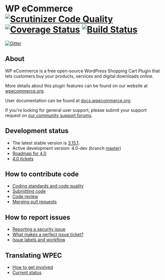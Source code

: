 WP eCommerce [![Scrutinizer Code Quality](https://scrutinizer-ci.com/g/wp-e-commerce/WP-e-Commerce/badges/quality-score.png?s=155ede743c82bcf5116904bf155dcf215da820b0)](https://scrutinizer-ci.com/g/wp-e-commerce/WP-e-Commerce/) [![Coverage Status](https://img.shields.io/coveralls/wp-e-commerce/WP-e-Commerce.svg)](https://coveralls.io/r/wp-e-commerce/WP-e-Commerce) [![Build Status](https://travis-ci.org/wp-e-commerce/WP-e-Commerce.svg?branch=master)](https://travis-ci.org/wp-e-commerce/WP-e-Commerce)
============

[![Gitter](https://badges.gitter.im/Join%20Chat.svg)](https://gitter.im/wp-e-commerce/WP-e-Commerce?utm_source=badge&utm_medium=badge&utm_campaign=pr-badge&utm_content=badge)

About
-----

WP eCommerce is a free open-source WordPress Shopping Cart Plugin that lets customers buy your products, services and digital downloads online.

More details about this plugin features can be found on our website at [wpecommerce.org](http://wpecommerce.org/features/).

User documentation can be found at [docs.wpecommerce.org](http://docs.wpecommerce.org).

If you're looking for general user support, please submit your support request on [our community support forums](https://wordpress.org/support/plugin/wp-e-commerce).

Development status
-------------------------

* The latest stable version is [3.15.1](http://wordpress.org/plugins/wp-e-commerce).
* Active development version: 4.0-dev (branch [master](https://github.com/wp-e-commerce/WP-e-Commerce))
* [Roadmap for 4.0](https://github.com/wp-e-commerce/wp-e-commerce/wiki/Roadmap)
* [4.0 tickets](https://github.com/wp-e-commerce/WP-e-Commerce/milestones/4.0)

How to contribute code
-----------------------------
* [Coding standards and code quality](https://github.com/wp-e-commerce/wp-e-commerce/wiki/Coding-Standards-and-Code-Quality)
* [Submitting code](https://github.com/wp-e-commerce/wp-e-commerce/wiki/Submitting-Code)
* [Code review](https://github.com/wp-e-commerce/wp-e-commerce/wiki/Code-Review)
* [Merging pull requests](https://github.com/wp-e-commerce/wp-e-commerce/wiki/Merging-Pull-Requests)

How to report issues
--------------------
* [Reporting a security issue](wiki/Reporting-a-security-issue)
* [What makes a perfect issue ticket?](https://github.com/wp-e-commerce/wp-e-commerce/wiki/Creating-issue-tickets)
* [Issue labels and workflow](https://github.com/wp-e-commerce/wp-e-commerce/wiki/Issue-Labels-and-Workflow)

Translating WPEC
----------------
* [How to get involved](https://github.com/wp-e-commerce/wp-e-commerce/wiki/Getting-involved-with-translation)
* [Current status](https://github.com/wp-e-commerce/wp-e-commerce/wiki/i18n-Status)
